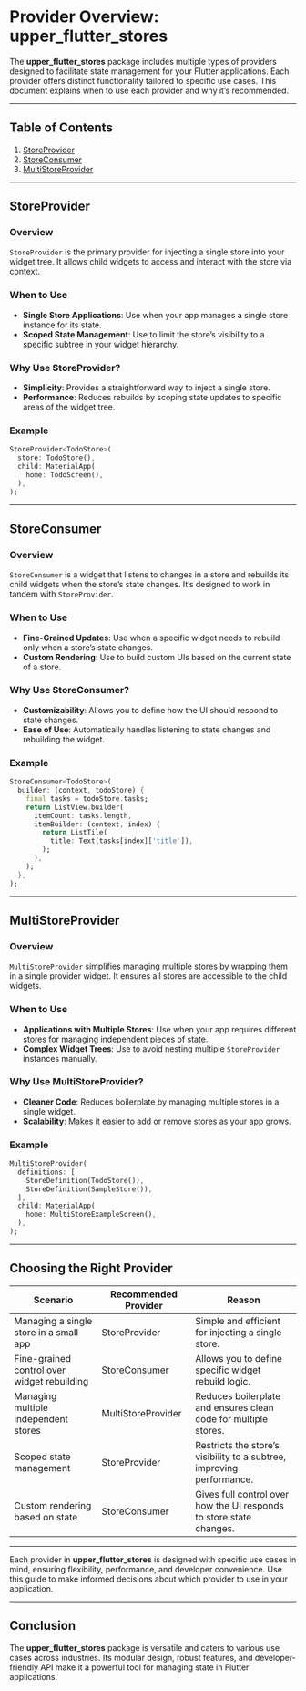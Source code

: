 # Provider Overview: **upper\_flutter\_stores**

The **upper\_flutter\_stores** package includes multiple types of providers designed to facilitate state management for your Flutter applications. Each provider offers distinct functionality tailored to specific use cases. This document explains when to use each provider and why it’s recommended.

---

## Table of Contents

1. [StoreProvider](#storeprovider)
2. [StoreConsumer](#storeconsumer)
3. [MultiStoreProvider](#multistoreprovider)

---

## StoreProvider

### Overview

`StoreProvider` is the primary provider for injecting a single store into your widget tree. It allows child widgets to access and interact with the store via context.

### When to Use

- **Single Store Applications**: Use when your app manages a single store instance for its state.
- **Scoped State Management**: Use to limit the store’s visibility to a specific subtree in your widget hierarchy.

### Why Use StoreProvider?

- **Simplicity**: Provides a straightforward way to inject a single store.
- **Performance**: Reduces rebuilds by scoping state updates to specific areas of the widget tree.

### Example

```dart
StoreProvider<TodoStore>(
  store: TodoStore(),
  child: MaterialApp(
    home: TodoScreen(),
  ),
);
```

---

## StoreConsumer

### Overview

`StoreConsumer` is a widget that listens to changes in a store and rebuilds its child widgets when the store’s state changes. It’s designed to work in tandem with `StoreProvider`.

### When to Use

- **Fine-Grained Updates**: Use when a specific widget needs to rebuild only when a store’s state changes.
- **Custom Rendering**: Use to build custom UIs based on the current state of a store.

### Why Use StoreConsumer?

- **Customizability**: Allows you to define how the UI should respond to state changes.
- **Ease of Use**: Automatically handles listening to state changes and rebuilding the widget.

### Example

```dart
StoreConsumer<TodoStore>(
  builder: (context, todoStore) {
    final tasks = todoStore.tasks;
    return ListView.builder(
      itemCount: tasks.length,
      itemBuilder: (context, index) {
        return ListTile(
          title: Text(tasks[index]['title']),
        );
      },
    );
  },
);
```

---

## MultiStoreProvider

### Overview

`MultiStoreProvider` simplifies managing multiple stores by wrapping them in a single provider widget. It ensures all stores are accessible to the child widgets.

### When to Use

- **Applications with Multiple Stores**: Use when your app requires different stores for managing independent pieces of state.
- **Complex Widget Trees**: Use to avoid nesting multiple `StoreProvider` instances manually.

### Why Use MultiStoreProvider?

- **Cleaner Code**: Reduces boilerplate by managing multiple stores in a single widget.
- **Scalability**: Makes it easier to add or remove stores as your app grows.

### Example

```dart
MultiStoreProvider(
  definitions: [
    StoreDefinition(TodoStore()),
    StoreDefinition(SampleStore()),
  ],
  child: MaterialApp(
    home: MultiStoreExampleScreen(),
  ),
);
```

---

## Choosing the Right Provider

| **Scenario**                                | **Recommended Provider** | **Reason**                                                            |
| ------------------------------------------- | ------------------------ | --------------------------------------------------------------------- |
| Managing a single store in a small app      | StoreProvider            | Simple and efficient for injecting a single store.                    |
| Fine-grained control over widget rebuilding | StoreConsumer            | Allows you to define specific widget rebuild logic.                   |
| Managing multiple independent stores        | MultiStoreProvider       | Reduces boilerplate and ensures clean code for multiple stores.       |
| Scoped state management                     | StoreProvider            | Restricts the store’s visibility to a subtree, improving performance. |
| Custom rendering based on state             | StoreConsumer            | Gives full control over how the UI responds to store state changes.   |

---

Each provider in **upper\_flutter\_stores** is designed with specific use cases in mind, ensuring flexibility, performance, and developer convenience. Use this guide to make informed decisions about which provider to use in your application.

---

## Conclusion
The **upper_flutter_stores** package is versatile and caters to various use cases across industries. Its modular design, robust features, and developer-friendly API make it a powerful tool for managing state in Flutter applications.
